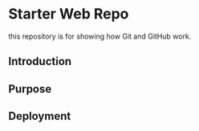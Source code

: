 # Starter Web Repo
 this repository is for showing how Git and GitHub work.
 
## Introduction

## Purpose

## Deployment
